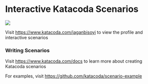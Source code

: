 # Interactive Katacoda Scenarios

[![](http://shields.katacoda.com/katacoda/jaganbisoyi/count.svg)](https://www.katacoda.com/jaganbisoyi "Get your profile on Katacoda.com")

Visit https://www.katacoda.com/jaganbisoyi to view the profile and interactive scenarios

### Writing Scenarios
Visit https://www.katacoda.com/docs to learn more about creating Katacoda scenarios

For examples, visit https://github.com/katacoda/scenario-example
